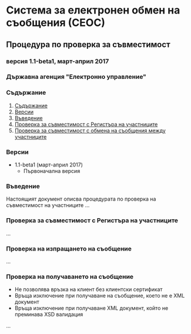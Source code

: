 # Система за електронен обмен на съобщения (СЕОС)

## Процедура по проверка за съвместимост

### версия 1.1-beta1, март-април 2017

### Държавна агенция "Електронно управление"

### Съдържание

1. [Съдържание](#съдържание)
2. [Версии](#версии)
3. [Въведение](#въведение)
4. [Проверка за съвместимост с Регистъра на участниците](#проверка-за-съвместимост-с-регистъра-на-участниците)
5. [Проверка за съвместимост с обмена на съобщения между участниците](#проверка-за-съвместимост-с-обмена-на-съобщения-между-участниците)

### Версии

* 1.1-beta1 (март-април 2017)
  * Първоначална версия

### Въведение

Настоящият документ описва процедурата по проверка на съвместимост на участниците ...

### Проверка за съвместимост с Регистъра на участниците

...

### Проверка на изпращането на съобщение

...

### Проверка на получаването на съобщение

* Не позволява връзка на клиент без клиентски сертификат
* Връща изключение при получаване на съобщение, което не е XML документ
* Връща изключение при получаване XML документ, който не преминава XSD валидация

...
